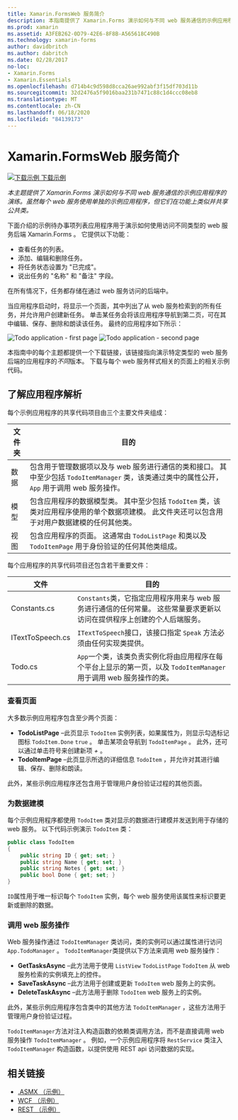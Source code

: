 ```yaml
---
title: Xamarin.FormsWeb 服务简介
description: 本指南提供了 Xamarin.Forms 演示如何与不同 web 服务通信的示例应用程序的演练。 虽然每个 web 服务使用单独的示例应用程序，但它们在功能上类似并共享公共类。
ms.prod: xamarin
ms.assetid: A3FEB262-0D79-42E6-8F8B-A565618C490B
ms.technology: xamarin-forms
author: davidbritch
ms.author: dabritch
ms.date: 02/28/2017
no-loc:
- Xamarin.Forms
- Xamarin.Essentials
ms.openlocfilehash: d714b4c9d598d8cca26ae992abf3f15df703d11b
ms.sourcegitcommit: 32d2476a5f9016baa231b7471c88c1d4ccc08eb8
ms.translationtype: MT
ms.contentlocale: zh-CN
ms.lasthandoff: 06/18/2020
ms.locfileid: "84139173"
---
```

# <a name="xamarinforms-web-services-introduction"></a>Xamarin.FormsWeb 服务简介

[![下载示例](~/media/shared/download.png) 下载示例](https://docs.microsoft.com/samples/xamarin/xamarin-forms-samples/webservices-todorest)

_本主题提供了 Xamarin.Forms 演示如何与不同 web 服务通信的示例应用程序的演练。虽然每个 web 服务使用单独的示例应用程序，但它们在功能上类似并共享公共类。_

下面介绍的示例待办事项列表应用程序用于演示如何使用访问不同类型的 web 服务后端 Xamarin.Forms 。 它提供以下功能：

- 查看任务的列表。
- 添加、编辑和删除任务。
- 将任务状态设置为 "已完成"。
- 说出任务的 "名称" 和 "备注" 字段。

在所有情况下，任务都存储在通过 web 服务访问的后端中。

当应用程序启动时，将显示一个页面，其中列出了从 web 服务检索到的所有任务，并允许用户创建新任务。 单击某任务会将该应用程序导航到第二页，可在其中编辑、保存、删除和朗读该任务。 最终的应用程序如下所示：

![](introduction-images/app-example-1.png "Todo application - first page")
![](introduction-images/app-example-2.png "Todo application - second page")

本指南中的每个主题都提供一个下载链接，该链接指向演示特定类型的 web 服务后端的应用程序的*不同*版本。 下载与每个 web 服务样式相关的页面上的相关示例代码。

## <a name="understand-the-application-anatomy"></a>了解应用程序解析

每个示例应用程序的共享代码项目由三个主要文件夹组成：

|文件夹|目的|
|--- |--- |
|数据|包含用于管理数据项以及与 web 服务进行通信的类和接口。 其中至少包括 `TodoItemManager` 类，该类通过类中的属性公开， `App` 用于调用 web 服务操作。|
|模型|包含应用程序的数据模型类。 其中至少包括 `TodoItem` 类，该类对应用程序使用的单个数据项建模。 此文件夹还可以包含用于对用户数据建模的任何其他类。|
|视图|包含应用程序的页面。 这通常由 `TodoListPage` 和类以及 `TodoItemPage` 用于身份验证的任何其他类组成。|

每个应用程序的共享代码项目还包含若干重要文件：

|文件|目的|
|--- |--- |
|Constants.cs|`Constants`类，它指定应用程序用来与 web 服务进行通信的任何常量。 这些常量要求更新以访问在提供程序上创建的个人后端服务。|
|ITextToSpeech.cs|`ITextToSpeech`接口，该接口指定 `Speak` 方法必须由任何实现类提供。|
|Todo.cs|`App`一个类，该类负责实例化将由应用程序在每个平台上显示的第一页，以及 `TodoItemManager` 用于调用 web 服务操作的类。|

### <a name="view-pages"></a>查看页面

大多数示例应用程序包含至少两个页面：

- **TodoListPage** –此页显示 `TodoItem` 实例列表，如果属性为，则显示勾选标记图标 `TodoItem.Done` `true` 。 单击某项会导航到 `TodoItemPage` 。 此外，还可以通过单击符号来创建新项 *+* 。
- **TodoItemPage** –此页显示所选的详细信息 `TodoItem` ，并允许对其进行编辑、保存、删除和朗读。

此外，某些示例应用程序还包含用于管理用户身份验证过程的其他页面。

### <a name="model-the-data"></a>为数据建模

每个示例应用程序都使用 `TodoItem` 类对显示的数据进行建模并发送到用于存储的 web 服务。 以下代码示例演示 `TodoItem` 类：

```csharp
public class TodoItem
{
    public string ID { get; set; }
    public string Name { get; set; }
    public string Notes { get; set; }
    public bool Done { get; set; }
}
```

`ID`属性用于唯一标识每个 `TodoItem` 实例，每个 web 服务使用该属性来标识要更新或删除的数据。

### <a name="invoke-web-service-operations"></a>调用 web 服务操作

Web 服务操作通过 `TodoItemManager` 类访问，类的实例可以通过属性进行访问 `App.TodoManager` 。 `TodoItemManager`类提供以下方法来调用 web 服务操作：

- **GetTasksAsync** –此方法用于使用 `ListView` `TodoListPage` `TodoItem` 从 web 服务检索的实例填充上的控件。
- **SaveTaskAsync** –此方法用于创建或更新 `TodoItem` web 服务上的实例。
- **DeleteTaskAsync** –此方法用于删除 `TodoItem` web 服务上的实例。

此外，某些示例应用程序包含类中的其他方法 `TodoItemManager` ，这些方法用于管理用户身份验证过程。

`TodoItemManager`方法对注入构造函数的依赖类调用方法，而不是直接调用 web 服务操作 `TodoItemManager` 。 例如，一个示例应用程序将 `RestService` 类注入 `TodoItemManager` 构造函数，以提供使用 REST api 访问数据的实现。

## <a name="related-links"></a>相关链接

- [.ASMX （示例）](https://docs.microsoft.com/samples/xamarin/xamarin-forms-samples/webservices-todoasmx)
- [WCF （示例）](https://docs.microsoft.com/samples/xamarin/xamarin-forms-samples/webservices-todowcf)
- [REST （示例）](https://docs.microsoft.com/samples/xamarin/xamarin-forms-samples/webservices-todorest)
